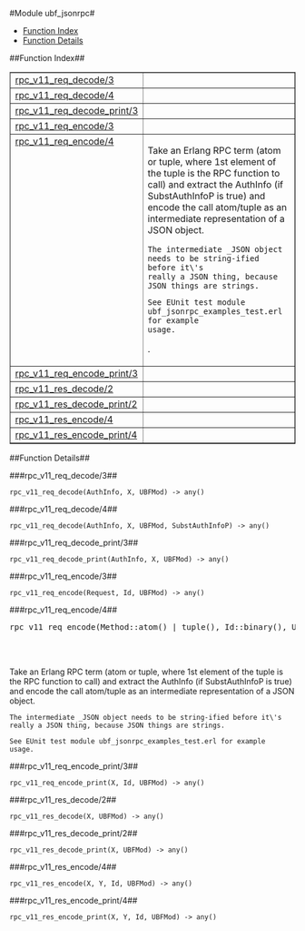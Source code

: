 

#Module ubf_jsonrpc#
* [Function Index](#index)
* [Function Details](#functions)


<a name="index"></a>

##Function Index##


<table width="100%" border="1" cellspacing="0" cellpadding="2" summary="function index"><tr><td valign="top"><a href="#rpc_v11_req_decode-3">rpc_v11_req_decode/3</a></td><td></td></tr><tr><td valign="top"><a href="#rpc_v11_req_decode-4">rpc_v11_req_decode/4</a></td><td></td></tr><tr><td valign="top"><a href="#rpc_v11_req_decode_print-3">rpc_v11_req_decode_print/3</a></td><td></td></tr><tr><td valign="top"><a href="#rpc_v11_req_encode-3">rpc_v11_req_encode/3</a></td><td></td></tr><tr><td valign="top"><a href="#rpc_v11_req_encode-4">rpc_v11_req_encode/4</a></td><td><p>Take an Erlang RPC term (atom or tuple, where 1st element of the
tuple is the RPC function to call) and extract the AuthInfo (if
SubstAuthInfoP is true) and encode the call atom/tuple as an intermediate
representation of a JSON object.</p>


<pre><code>The intermediate _JSON object needs to be string-ified before it\'s
really a JSON thing, because JSON things are strings.</code></pre>



<pre><code>See EUnit test module ubf_jsonrpc_examples_test.erl for example
usage.</code></pre>
.</td></tr><tr><td valign="top"><a href="#rpc_v11_req_encode_print-3">rpc_v11_req_encode_print/3</a></td><td></td></tr><tr><td valign="top"><a href="#rpc_v11_res_decode-2">rpc_v11_res_decode/2</a></td><td></td></tr><tr><td valign="top"><a href="#rpc_v11_res_decode_print-2">rpc_v11_res_decode_print/2</a></td><td></td></tr><tr><td valign="top"><a href="#rpc_v11_res_encode-4">rpc_v11_res_encode/4</a></td><td></td></tr><tr><td valign="top"><a href="#rpc_v11_res_encode_print-4">rpc_v11_res_encode_print/4</a></td><td></td></tr></table>


<a name="functions"></a>

##Function Details##

<a name="rpc_v11_req_decode-3"></a>

###rpc_v11_req_decode/3##


`rpc_v11_req_decode(AuthInfo, X, UBFMod) -> any()`

<a name="rpc_v11_req_decode-4"></a>

###rpc_v11_req_decode/4##


`rpc_v11_req_decode(AuthInfo, X, UBFMod, SubstAuthInfoP) -> any()`

<a name="rpc_v11_req_decode_print-3"></a>

###rpc_v11_req_decode_print/3##


`rpc_v11_req_decode_print(AuthInfo, X, UBFMod) -> any()`

<a name="rpc_v11_req_encode-3"></a>

###rpc_v11_req_encode/3##


`rpc_v11_req_encode(Request, Id, UBFMod) -> any()`

<a name="rpc_v11_req_encode-4"></a>

###rpc_v11_req_encode/4##


<pre>rpc_v11_req_encode(Method::atom() | tuple(), Id::binary(), UBFMod::atom(), SubstAuthInfoP::boolean()) -> {undefined | term(), <a href="#type-encoded_json_term">encoded_json_term()</a>}</pre>
<br></br>


<p>Take an Erlang RPC term (atom or tuple, where 1st element of the
tuple is the RPC function to call) and extract the AuthInfo (if
SubstAuthInfoP is true) and encode the call atom/tuple as an intermediate
representation of a JSON object.</p>


<pre><code>The intermediate _JSON object needs to be string-ified before it\'s
really a JSON thing, because JSON things are strings.</code></pre>



<pre><code>See EUnit test module ubf_jsonrpc_examples_test.erl for example
usage.</code></pre>

<a name="rpc_v11_req_encode_print-3"></a>

###rpc_v11_req_encode_print/3##


`rpc_v11_req_encode_print(X, Id, UBFMod) -> any()`

<a name="rpc_v11_res_decode-2"></a>

###rpc_v11_res_decode/2##


`rpc_v11_res_decode(X, UBFMod) -> any()`

<a name="rpc_v11_res_decode_print-2"></a>

###rpc_v11_res_decode_print/2##


`rpc_v11_res_decode_print(X, UBFMod) -> any()`

<a name="rpc_v11_res_encode-4"></a>

###rpc_v11_res_encode/4##


`rpc_v11_res_encode(X, Y, Id, UBFMod) -> any()`

<a name="rpc_v11_res_encode_print-4"></a>

###rpc_v11_res_encode_print/4##


`rpc_v11_res_encode_print(X, Y, Id, UBFMod) -> any()`

